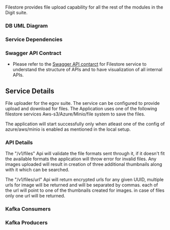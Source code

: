 
# <eGov-Filestore>

Filestore provides file upload capability for all the rest of the modules in the Digit suite.

### DB UML Diagram




### Service Dependencies



### Swagger API Contract
- Please refer to the [Swagger API contarct](https://raw.githubusercontent.com/egovernments/DIGIT-OSS/master/core-services/docs/filestore-service-contract.yml) for Filestore service to understand the structure of APIs and to have visualization of all internal APIs.




## Service Details

File uploader for the egov suite. The service can be configured to provide upload and download for files. The Application uses one of the following filestore services Aws-s3/Azure/Minio/file system to save the files. 

The application will start successfully only when atleast one of the config of azure/aws/minio is enabled as mentioned in the local setup.

### API Details

The "/v1/files" Api will validate the file formats sent through it, if it doesn't fit the available formats the application will throw error for invalid files. Any images uploaded will result in creation of three additional thumbnails along with it which can be searched. 

The "/v1/files/url" Api will return encrypted urls for any given UUID, multiple urls for image will be returned and will be separated by commas. each of the url will point to one of the thumbnails created for images. in case of files only one url will be returned.


### Kafka Consumers

### Kafka Producers
